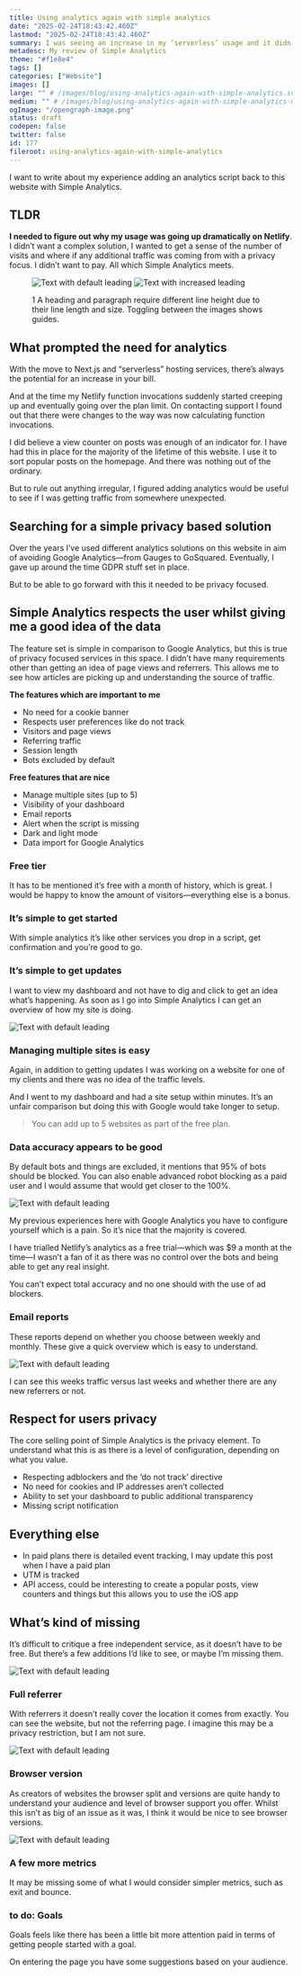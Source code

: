 ```yaml
---
title: Using analytics again with simple analytics
date: "2025-02-24T18:43:42.460Z"
lastmod: "2025-02-24T18:43:42.460Z"
summary: I was seeing an increase in my ‘serverless’ usage and it didn’t make sense. So I decided to add Simple Analytics and wanted to share a review of this privacy focused service.
metadesc: My review of Simple Analytics
theme: "#f1e8e4"
tags: []
categories: ["Website"]
images: []
large: "" # /images/blog/using-analytics-again-with-simple-analytics.svg
medium: "" # /images/blog/using-analytics-again-with-simple-analytics-medium.svg
ogImage: "/opengraph-image.png"
status: draft
codepen: false
twitter: false
id: 177
fileroot: using-analytics-again-with-simple-analytics
---
```


I want to write about my experience adding an analytics script back to this website with Simple Analytics.

## TLDR
**I needed to figure out why my usage was going up dramatically on Netlify**. I didn’t want a complex solution, I wanted to get a sense of the number of visits and where if any additional traffic was coming from with a privacy focus. I didn’t want to pay. All which Simple Analytics meets.

<figure>
  <Images
    compare
    description="Compare typesetting with and without leading"
    contextLabel="Theme"
    options={[
      { label: 'Light', value: 0 },
      { label: 'Dark', value: 1, default: true }
    ]}
  >
    <Image
      src="/images/blog/0177-simple-analytics-05.png"
      width={800}
      height={480}
      alt="Text with default leading"
    />
    <Image
      src="/images/blog/0177-simple-analytics-06.png"
      width={800}
      height={480}
      alt="Text with increased leading"
    />
  </Images>
  <figcaption><p><Fig>1</Fig> A heading and paragraph require different line height due to their line length and size. Toggling between the images shows guides.</p></figcaption>
</figure>

## What prompted the need for analytics
With the move to Next.js and “serverless” hosting services, there’s always the potential for an increase in your bill.

And at the time my Netlify function invocations suddenly started creeping up and eventually going over the plan limit.  On contacting support I found out that there were changes to the way was now calculating function invocations.

I did believe a view counter on posts was enough of an indicator for. I have had this in place for the majority of the lifetime of this website. I use it to sort popular posts on the homepage. And there was nothing out of the ordinary.

But to rule out anything irregular, I figured adding analytics would be useful to see if I was getting traffic from somewhere unexpected.

## Searching for a simple privacy based solution
Over the years I’ve used different analytics solutions on this website in aim of avoiding Google Analytics—from Gauges to GoSquared. Eventually, I gave up around the time GDPR stuff set in place.

But to be able to go forward with this it needed to be privacy focused.

## Simple Analytics respects the user whilst giving me a good idea of the data
The feature set is simple in comparison to Google Analytics, but this is true of privacy focused services in this space. I didn’t have many requirements other than getting an idea of page views and referrers. This allows me to see how articles are picking up and understanding the source of traffic.

**The features which are important to me**
- No need for a cookie banner
- Respects user preferences like do not track
- Visitors and page views
- Referring traffic
- Session length
- Bots excluded by default

**Free features that are nice**
- Manage multiple sites (up to 5)
- Visibility of your dashboard
- Email reports
- Alert when the script is missing
- Dark and light mode
- Data import for Google Analytics

### Free tier
It has to be mentioned it’s free with a month of history, which is great. I would be happy to know the amount of visitors—everything else is a bonus.

### It’s simple to get started
With simple analytics it’s like other services you drop in a script, get confirmation and you’re good to go.

### It’s simple to get updates
I want to view my dashboard and not have to dig and click to get an idea what’s happening. As soon as I go into Simple Analytics I can get an overview of how my site is doing.

<Image
  src="/images/blog/0177-simple-analytics-01.png"
  width={800}
  height={480}
  alt="Text with default leading"
/>

### Managing multiple sites is easy
Again, in addition to getting updates I was working on a website for one of my clients and there was no idea of the traffic levels.

And I went to my dashboard and had a site setup within minutes. It’s an unfair comparison but doing this with Google would take longer to setup.

> You can add up to 5 websites as part of the free plan.

### Data accuracy appears to be good
By default bots and things are excluded, it mentions that 95% of bots should be blocked. You can also enable advanced robot blocking as a paid user and I would assume that would get closer to the 100%.

<Image
  src="/images/blog/0177-simple-analytics-02.png"
  width={800}
  height={480}
  alt="Text with default leading"
/>

My previous experiences here with Google Analytics you have to configure yourself which is a pain. So it’s nice that the majority is covered.

I have trialled Netlify’s analytics as a free trial—which was $9 a month at the time—I wasn’t a fan of it as there was no control over the bots and being able to get any real insight.

You can’t expect total accuracy and no one should with the use of ad blockers.

### Email reports
These reports depend on whether you choose between weekly and monthly. These give a quick overview which is easy to understand.

<Image
  src="/images/blog/0177-simple-analytics-03.png"
  width={800}
  height={480}
  alt="Text with default leading"
/>

I can see this weeks traffic versus last weeks and whether there are any new referrers or not.

## Respect for users privacy
The core selling point of Simple Analytics is the privacy element. To understand what this is as there is a level of configuration, depending on what you value.

- Respecting adblockers and the ‘do not track’ directive
- No need for cookies and IP addresses aren’t collected
- Ability to set your dashboard to public additional transparency
- Missing script notification

## Everything else
- In paid plans there is detailed event tracking, I may update this post when I have a paid plan
- UTM is tracked
- API access, could be interesting to create a popular posts, view counters and things but this allows you to use the iOS app

## What’s kind of missing
It’s difficult to critique a free independent service, as it doesn’t have to be free. But there’s a few additions I’d like to see, or maybe I’m missing them.

<Image
  src="/images/blog/0177-simple-analytics-04.png"
  width={800}
  height={480}
  alt="Text with default leading"
/>

### Full referrer
With referrers it doesn’t really cover the location it comes from exactly. You can see the website, but not the referring page. I imagine this may be a privacy restriction, but I am not sure.

<Image
  src="/images/blog/0177-simple-analytics-05.png"
  width={800}
  height={480}
  alt="Text with default leading"
/>

### Browser version
As creators of websites the browser split and versions are quite handy to understand your audience and level of browser support you offer. Whilst this isn’t as big of an issue as it was, I think it would be nice to see browser versions.

<Image
  src="/images/blog/0177-simple-analytics-06.png"
  width={800}
  height={480}
  alt="Text with default leading"
/>

### A few more metrics
It may be missing some of what I would consider simpler metrics, such as exit and bounce.

### to do: Goals
Goals feels like there has been a little bit more attention paid in terms of getting people started with a goal.

On entering the page you have some suggestions based on your audience.

